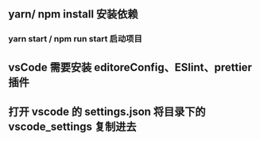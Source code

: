 ## yarn/ npm install 安装依赖

### yarn start / npm run start 启动项目

## vsCode 需要安装 editoreConfig、ESlint、prettier 插件

## 打开 vscode 的 settings.json 将目录下的 vscode_settings 复制进去
